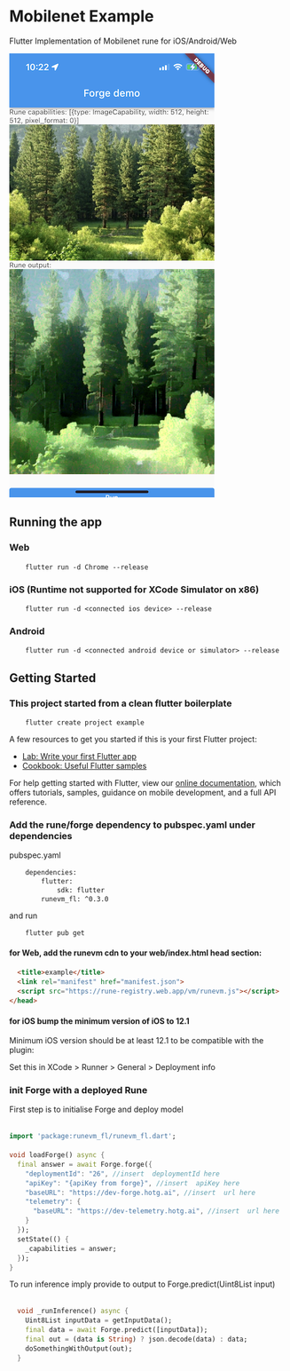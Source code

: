 # Mobilenet Example

Flutter Implementation of Mobilenet rune for iOS/Android/Web

![Screenshot](screenshot.png?raw=true "Screenshot")

## Running the app

### Web
```
    flutter run -d Chrome --release
```

### iOS (Runtime not supported for XCode Simulator on x86)
```
    flutter run -d <connected ios device> --release
```

### Android 
```
    flutter run -d <connected android device or simulator> --release
```

## Getting Started

### This project started from a clean flutter boilerplate

```
    flutter create project example
```

A few resources to get you started if this is your first Flutter project:

- [Lab: Write your first Flutter app](https://flutter.dev/docs/get-started/codelab)
- [Cookbook: Useful Flutter samples](https://flutter.dev/docs/cookbook)

For help getting started with Flutter, view our
[online documentation](https://flutter.dev/docs), which offers tutorials,
samples, guidance on mobile development, and a full API reference.

### Add the rune/forge dependency to pubspec.yaml under dependencies

pubspec.yaml 

```
    dependencies:
        flutter:
            sdk: flutter
        runevm_fl: ^0.3.0
```

and run 

```
    flutter pub get
```

#### for Web, add the runevm cdn to your web/index.html head section:
```html
  <title>example</title>
  <link rel="manifest" href="manifest.json">
  <script src="https://rune-registry.web.app/vm/runevm.js"></script>
</head>
```

#### for iOS bump the minimum version of iOS to 12.1

Minimum iOS version should be at least 12.1 to be compatible with the plugin:

Set this in XCode > Runner > General > Deployment info

### init Forge with a deployed Rune

First step is to initialise Forge and deploy model

```dart

import 'package:runevm_fl/runevm_fl.dart';

void loadForge() async {
  final answer = await Forge.forge({
    "deploymentId": "26", //insert  deploymentId here
    "apiKey": "{apiKey from forge}", //insert  apiKey here
    "baseURL": "https://dev-forge.hotg.ai", //insert  url here
    "telemetry": {
      "baseURL": "https://dev-telemetry.hotg.ai", //insert  url here
    }
  });
  setState(() {
    _capabilities = answer;
  });
}

```

To run inference imply provide to output to Forge.predict(Uint8List input)
```dart

  void _runInference() async {
    Uint8List inputData = getInputData();
    final data = await Forge.predict([inputData]);
    final out = (data is String) ? json.decode(data) : data;
    doSomethingWithOutput(out);
  }

```

